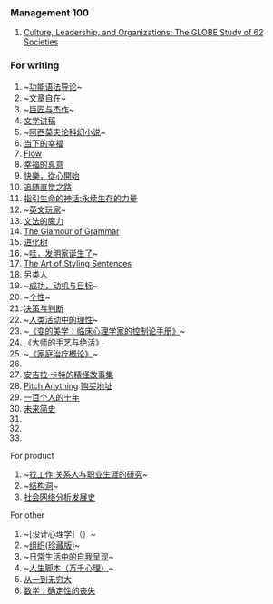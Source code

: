 ### Management 100
1.  [Culture, Leadership, and Organizations: The GLOBE Study of 62 Societies ](https://www.amazon.com/Culture-Leadership-Organizations-GLOBE-Societies/dp/0761924019)

### For writing
1. ~[功能语法导论](https://book.douban.com/subject/3340802/)~
2. ~[文章自在](https://www.amazon.cn/文章自在-张大春/dp/B01MY1ZSLL/ref=sr_1_1?s=books&ie=UTF8&qid=1495264101&sr=1-1&keywords=文章自在)~
3. ~[巨匠与杰作](https://book.douban.com/subject/24737022/)~
4. [文学讲稿](https://book.douban.com/subject/1312558/)
5. ~[阿西莫夫论科幻小说](https://book.douban.com/subject/4882004/)~
6. [当下的幸福](https://book.douban.com/subject/6509801/)
7. [Flow](https://book.douban.com/subject/3424266/)
8. [幸福的真意](https://book.douban.com/subject/3422625/)
9. [快樂，從心開始](https://book.douban.com/subject/20399786/)
10. [追随直觉之路](https://www.amazon.cn/%E5%9B%BE%E4%B9%A6/dp/B01BBHBMUW/ref=sr_1_6?s=books&ie=UTF8&qid=1495419581&sr=1-6&keywords=Joseph+Campbell)
11. [指引生命的神话:永续生存的力量](https://www.amazon.cn/%E5%9B%BE%E4%B9%A6/dp/B00DDHB3LW/ref=sr_1_3?s=books&ie=UTF8&qid=1495419581&sr=1-3&keywords=Joseph+Campbell)
12. ~[英文玩家](https://book.douban.com/subject/20370764/)~
13. [文法的魔力](https://book.douban.com/subject/25723462/)
14. [The Glamour of Grammar](https://book.douban.com/subject/6782834/)
15. [进化树](https://book.douban.com/subject/4880486/)
16. ~[哇，发明家诞生了](http://product.dangdang.com/23782549.html)~
17. [The Art of Styling Sentences](https://book.douban.com/subject/1377665/)
18. [另类人](https://book.douban.com/subject/1127271/)
19. ~[成功，动机与目标](https://book.douban.com/subject/22994632/)~
20. ~[个性](https://book.douban.com/subject/5269125/)~
21. [决策与判断](https://book.douban.com/subject/1193621/)
22. ~[人类活动中的理性](https://book.douban.com/subject/26934266/)~
23. ~[《变的美学：临床心理学家的控制论手册》]()~
24. [《大师的手艺与绝活》](https://book.douban.com/subject/26861859/)
25. ~[《家庭治疗概论》](https://book.douban.com/subject/1712354/)~
26. []()
27. [安吉拉·卡特的精怪故事集](https://book.douban.com/subject/5993314/)
28. [Pitch Anything](https://book.douban.com/subject/6075190/)
[购买地址](https://www.amazon.cn/mn/detailApp/ref=asc_df_00717528542654186/?asin=0071752854&tag=douban-23&creative=2384&creativeASIN=0071752854&linkCode=df0)
29. [一百个人的十年](https://book.douban.com/subject/3206771/)
30. [未来简史](https://book.douban.com/subject/26943161/)
31. []()
32. []()
33. []()


For product
1. ~[找工作:关系人与职业生涯的研究](https://book.douban.com/subject/3312309/)~
2. ~[结构洞](https://book.douban.com/subject/3291183/)~
3. [社会网络分析发展史](https://book.douban.com/subject/3159865/)


For other
1. ~[设计心理学]（）~
2. ~[组织(珍藏版)](https://www.amazon.cn/%E5%9B%BE%E4%B9%A6/dp/B00COFY94W/ref=sr_1_1?s=books&ie=UTF8&qid=1495418801&sr=1-1&keywords=%E7%BB%84%E7%BB%87)~
3. ~[日常生活中的自我呈现](https://book.douban.com/subject/3062632/)~
4. ~[人生脚本（万千心理）](https://book.douban.com/subject/26906474/)~
5. [从一到无穷大](https://book.douban.com/subject/1102715/)
6. [数学：确定性的丧失](https://book.douban.com/subject/1049136/)



